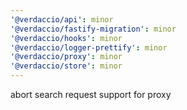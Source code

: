 ```yaml
---
'@verdaccio/api': minor
'@verdaccio/fastify-migration': minor
'@verdaccio/hooks': minor
'@verdaccio/logger-prettify': minor
'@verdaccio/proxy': minor
'@verdaccio/store': minor
---
```


abort search request support for proxy
